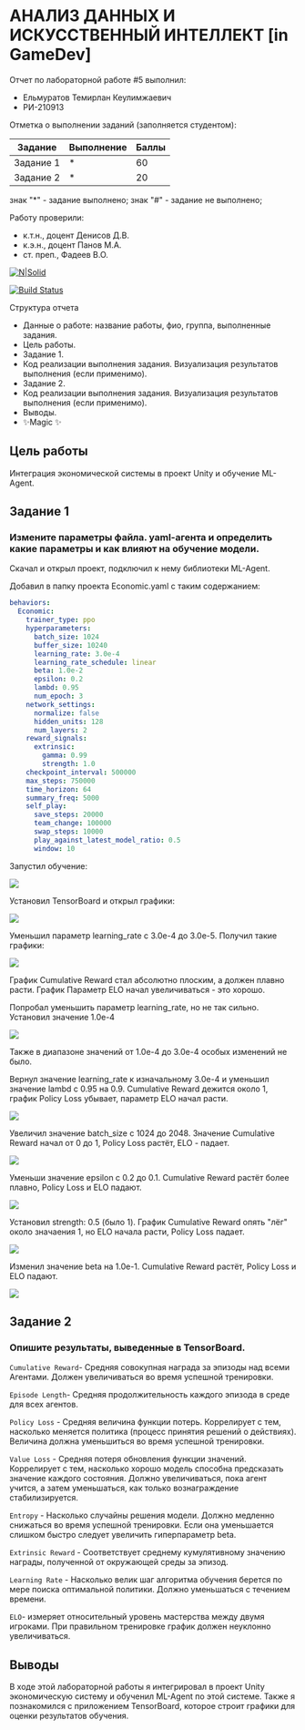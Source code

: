 # АНАЛИЗ ДАННЫХ И ИСКУССТВЕННЫЙ ИНТЕЛЛЕКТ [in GameDev]
Отчет по лабораторной работе #5 выполнил:
- Ельмуратов Темирлан Кеулимжаевич
- РИ-210913

Отметка о выполнении заданий (заполняется студентом):

| Задание | Выполнение | Баллы |
| ------ | ------ | ------ |
| Задание 1 | * | 60 |
| Задание 2 | * | 20 |

знак "*" - задание выполнено; знак "#" - задание не выполнено;

Работу проверили:
- к.т.н., доцент Денисов Д.В.
- к.э.н., доцент Панов М.А.
- ст. преп., Фадеев В.О.

[![N|Solid](https://cldup.com/dTxpPi9lDf.thumb.png)](https://nodesource.com/products/nsolid)

[![Build Status](https://travis-ci.org/joemccann/dillinger.svg?branch=master)](https://travis-ci.org/joemccann/dillinger)

Структура отчета

- Данные о работе: название работы, фио, группа, выполненные задания.
- Цель работы.
- Задание 1.
- Код реализации выполнения задания. Визуализация результатов выполнения (если применимо).
- Задание 2.
- Код реализации выполнения задания. Визуализация результатов выполнения (если применимо).
- Выводы.
- ✨Magic ✨

## Цель работы
Интеграция экономической системы в проект Unity и обучение ML-Agent.

## Задание 1
### Измените параметры файла. yaml-агента и определить какие параметры и как влияют на обучение модели.

Скачал и открыл проект, подключил к нему библиотеки ML-Agent.

Добавил в папку проекта Economic.yaml с таким содержанием:

```yaml
behaviors:
  Economic:
    trainer_type: ppo
    hyperparameters:
      batch_size: 1024
      buffer_size: 10240
      learning_rate: 3.0e-4
      learning_rate_schedule: linear
      beta: 1.0e-2
      epsilon: 0.2
      lambd: 0.95
      num_epoch: 3      
    network_settings:
      normalize: false
      hidden_units: 128
      num_layers: 2
    reward_signals:
      extrinsic:
        gamma: 0.99
        strength: 1.0
    checkpoint_interval: 500000
    max_steps: 750000
    time_horizon: 64
    summary_freq: 5000
    self_play:
      save_steps: 20000
      team_change: 100000
      swap_steps: 10000
      play_against_latest_model_ratio: 0.5
      window: 10
```

Запустил обучение:

![](Learning.png)

Установил TensorBoard и открыл графики:

![](1.png)


Уменьшил параметр learning_rate с 3.0e-4 до 3.0e-5. Получил такие графики:

![](2.png)

График Cumulative Reward стал абсолютно плоским, а должен плавно расти. График  Параметр ELO начал увеличиваться - это хорошо. 

Попробал уменьшить параметр learning_rate, но не так сильно. Установил значение 1.0e-4

![](3.png)

Также в диапазоне значений от 1.0e-4 до 3.0e-4 особых изменений не было. 


Вернул значение learning_rate к изначальному 3.0e-4 и уменьшил значение lambd с 0.95 на 0.9. Cumulative Reward дежится около 1, график Policy Loss убывает, параметр ELO начал расти.

![](4.png)

Увеличил значение batch_size с 1024 до 2048. Значение Cumulative Reward начал от 0 до 1, Policy Loss растёт, ELO - падает.

![](5.png)

Уменьши значение epsilon с 0.2 до 0.1. Cumulative Reward растёт более плавно, Policy Loss и ELO падают.

![](6.png)

Установил strength: 0.5 (было 1). График Cumulative Reward опять "лёг" около значаения 1, но ELO начала расти, Policy Loss падает.

![](7.png)

Изменил значение beta на 1.0e-1. Cumulative Reward растёт, Policy Loss и ELO падают.

![](8.png)

## Задание 2
### Опишите результаты, выведенные в TensorBoard. 

`Cumulative Reward`- Средняя совокупная награда за эпизоды над всеми Агентами. Должен увеличиваться во время успешной тренировки.

`Episode Length`- Средняя продолжительность каждого эпизода в среде для всех агентов.

`Policy Loss` - Средняя величина функции потерь. Коррелирует с тем, насколько меняется политика (процесс принятия решений о действиях). Величина должна уменьшиться во время успешной тренировки.

`Value Loss` - Средняя потеря обновления функции значений. Коррелирует с тем, насколько хорошо модель способна предсказать значение каждого состояния. Должно увеличиваться, пока агент учится, а затем уменьшаться, как только вознаграждение стабилизируется.

`Entropy` - Насколько случайны решения модели. Должно медленно снижаться во время успешной тренировки. Если она уменьшается слишком быстро следует увеличить гиперпараметр beta.

`Extrinsic Reward` - Соответствует среднему кумулятивному значению награды, полученной от окружающей среды за эпизод.

`Learning Rate` - Насколько велик шаг алгоритма обучения берется по мере поиска оптимальной политики. Должно уменьшаться с течением времени.

`ELO`- измеряет относительный уровень мастерства между двумя игроками. При правильном тренировке график должен неуклонно увеличиваться.

## Выводы

В ходе этой лабораторной работы я интегрировал в проект Unity экономическую систему и обученил ML-Agent по этой системе. Также я познакомился с приложением TensorBoard, которое строит графики для оценки результатов обучения.
